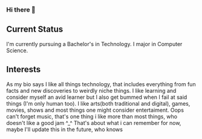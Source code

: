 ### Hi there 👋

## Current Status
I'm currently pursuing a Bachelor's in Technology.
I major in Computer Science.

## Interests
As my bio says I like all things technology, that includes everything from fun facts and new discoveries to weirdly niche things.
I like learning and consider myself an avid learner but I also get bummed when I fail at said things (I'm only human too).
I like arts(both traditional and digital), games, movies, shows and most things one might consider entertaiment.
Oops can't forget music, that's one thing i like more than most things, who doesn't like a good jam ^_^
That's about what i can remember for now, maybe I'll update this in the future, who knows


<!--
**Dazed-04/Dazed-04** is a ✨ _special_ ✨ repository because its `README.md` (this file) appears on your GitHub profile.

Here are some ideas to get you started:

- 🔭 I’m currently working on ...
- 🌱 I’m currently learning ...
- 👯 I’m looking to collaborate on ...
- 🤔 I’m looking for help with ...
- 💬 Ask me about ...
- 📫 How to reach me: ...
- 😄 Pronouns: ...
- ⚡ Fun fact: ...
-->
